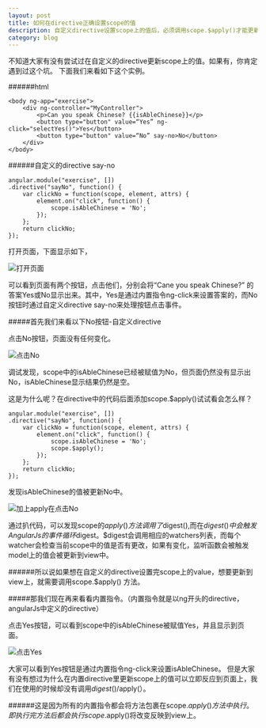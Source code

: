 ```yaml
---
layout: post
title: 如何在directive正确设置scope的值
description: 自定义directive设置scope上的值后，必须调用scope.$apply()才能更新到view上
category: blog
---
```


不知道大家有没有尝试过在自定义的directive更新scope上的值。如果有，你肯定遇到过这个坑。
下面我们来看如下这个实例。

######html
<br/>

```
<body ng-app="exercise">
	<div ng-controller="MyController">
		<p>Can you speak Chinese? {{isAbleChinese}}</p>
		<button type="button" value=“Yes” ng-click="selectYes()">Yes</button>
		<button type="button" value=“No” say-no>No</button>
	</div>
</body>

```
######自定义的directive say-no
<br/>

```
angular.module("exercise", [])
.directive("sayNo", function() {
	var clickNo = function(scope, element, attrs) {
		element.on("click", function() {
			scope.isAbleChinese = 'No';
		});
	};
	return clickNo; 
});

```
打开页面，下面显示如下，

![打开页面](https://ooo.0o0.ooo/2015/09/23/5602a0d195492.png)


可以看到页面有两个按钮，点击他们，分别会将“Cane you speak Chinese?” 的答案Yes或No显示出来。其中，Yes是通过内置指令ng-click来设置答案的，而No按钮时通过自定义directive say-no来处理按钮点击事件。

#####首先我们来看以下No按钮-自定义directive

点击No按钮，页面没有任何变化。

![点击No](https://ooo.0o0.ooo/2015/09/23/5602a0d195492.png)

调试发现，scope中的isAbleChinese已经被赋值为No，但页面仍然没有显示出No，isAbleChinese显示结果仍然是空。

这是为什么呢？在directive中的代码后面添加scope.$apply()试试看会怎么样？

```
angular.module("exercise", [])
.directive("sayNo", function() {
	var clickNo = function(scope, element, attrs) {
		element.on("click", function() {
			scope.isAbleChinese = 'No';
			scope.$apply();
		});
	};
	return clickNo; 
});

```

发现isAbleChinese的值被更新No中。

![加上apply在点击No](https://ooo.0o0.ooo/2015/09/23/5602a78de6572.png)

通过扒代码，可以发现scope的$apply()方法调用了$digest(),而在$digest()中会触发AngularJs的事件循环$digest。$digest会调用相应的watchers列表，而每个watcher会检查当前scope中的值是否有更改，如果有变化，监听函数会被触发model上的值会被更新到view中。

######所以说如果想在自定义的directive设置完scope上的value，想要更新到view上，就需要调用scope.$apply() 方法。

#####那我们现在再来看看内置指令。（内置指令就是以ng开头的directive，angularJs中定义的directive）

点击Yes按钮，可以看到scope中的isAbleChinese被赋值Yes，并且显示到页面。

![点击Yes](https://ooo.0o0.ooo/2015/09/23/5602a2d7cda74.png)


大家可以看到Yes按钮是通过内置指令ng-click来设置isAbleChinese。 但是大家有没有想过为什么在内置directive里更新scope上的值可以立即反应到页面上，我们在使用的时候却没有调用$digest()/$apply(）。

######这是因为所有的内置指令都会将方法包裹在scope.$apply()方法中执行。即执行完方法后都会执行scope.$apply()将改变反映到view上。



